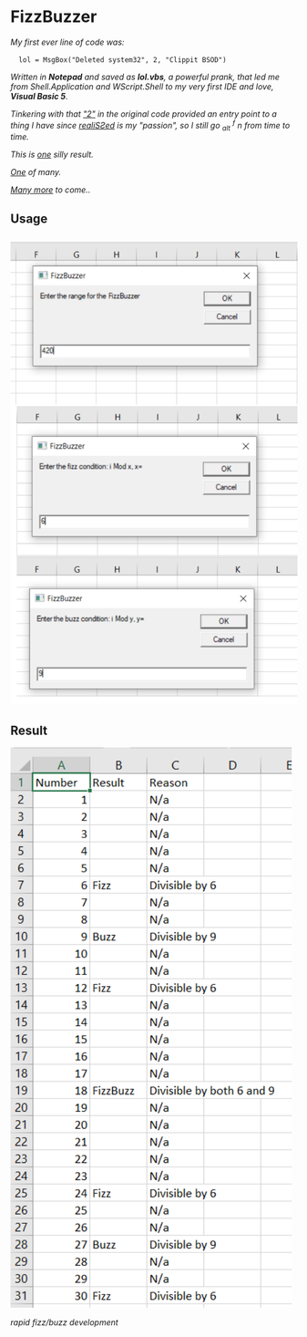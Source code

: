 # FizzBuzzer

_My first ever line of code was:_

      lol = MsgBox("Deleted system32", 2, "Clippit BSOD")
_Written in **Notepad** and saved as **lol.vbs**, a powerful prank, that led me from Shell.Application and WScript.Shell to my very first IDE and love, **Visual Basic 5**_.

_Tinkering with that ["2"](https://learn.microsoft.com/en-us/office/vba/language/reference/user-interface-help/msgbox-constants) in the original code provided an entry point to a thing I have since [realiSƧed](https://www.scribbr.com/us-vs-uk/realise-or-realize/) is my "passion", so I still go <sub>alt</sub> <sup>ƒ</sup> n from time to time._

_This is [one](https://github.com/KayserSoze42/extend.io/blob/main/src/dotNyet/FizzBuzzer/FizzBuzzer.vbs) silly result._

_[One](https://github.com/KayserSoze42/extend.io/tree/main/src/dotNyet/SlinkySearch/VBSlinky) of many._

_[Many more](https://github.com/KayserSoze42/extend.io) to come.._

## Usage

![a](https://github.com/KayserSoze42/ink/blob/main/src/main/java/ink/oxiemoron/lol/extend.io/src/donNyet/FizzBuzzer/a.png?raw=true)

## Result

![b](https://github.com/KayserSoze42/ink/blob/main/src/main/java/ink/oxiemoron/lol/extend.io/src/donNyet/FizzBuzzer/b.png?raw=true)

_rapid fizz/buzz development_
